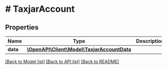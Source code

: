 # # TaxjarAccount

## Properties

Name | Type | Description | Notes
------------ | ------------- | ------------- | -------------
**data** | [**\OpenAPI\Client\Model\TaxjarAccountData**](TaxjarAccountData.md) |  |

[[Back to Model list]](../../README.md#models) [[Back to API list]](../../README.md#endpoints) [[Back to README]](../../README.md)
